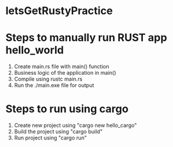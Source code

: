 # letsGetRustyPractice

# Steps to manually run RUST app hello_world
1. Create main.rs file with main() function
2. Business logic of the application in main()
3. Compile using rustc main.rs
4. Run the ./main.exe file for output

# Steps to run using cargo
1. Create new project using "cargo new hello_cargo"
2. Build the project using "cargo build"
3. Run project using "cargo run"